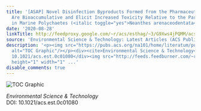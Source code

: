 ```yaml
---
title: '[ASAP] Novel Disinfection Byproducts Formed from the Pharmaceutical Gemfibrozil
  Are Bioaccumulative and Elicit Increased Toxicity Relative to the Parent Compound
  in Marine Polychaetes (<italic toggle="yes">Neanthes arenaceodentata</italic>)'
date: '2020-08-28'
linkTitle: http://feedproxy.google.com/~r/acs/esthag/~3/G9Xws4jPQMM/acs.est.0c01080
source: 'Environmental Science & Technology: Latest Articles (ACS Publications)'
description: '<p><img src="https://pubs.acs.org/na101/home/literatum/publisher/achs/journals/content/esthag/0/esthag.ahead-of-print/acs.est.0c01080/20200828/images/medium/es0c01080_0006.gif"
  alt="TOC Graphic"/></p><div><cite>Environmental Science & Technology</cite></div><div>DOI:
  10.1021/acs.est.0c01080</div><img src="http://feeds.feedburner.com/~r/acs/esthag/~4/G9Xws4jPQMM"
  height="1" width="1" ...'
disable_comments: true
---
```

<p><img src="https://pubs.acs.org/na101/home/literatum/publisher/achs/journals/content/esthag/0/esthag.ahead-of-print/acs.est.0c01080/20200828/images/medium/es0c01080_0006.gif" alt="TOC Graphic"/></p><div><cite>Environmental Science & Technology</cite></div><div>DOI: 10.1021/acs.est.0c01080</div><img src="http://feeds.feedburner.com/~r/acs/esthag/~4/G9Xws4jPQMM" height="1" width="1" ...